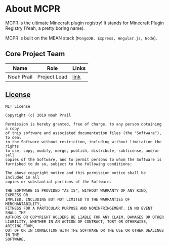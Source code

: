 # About MCPR

MCPR is the ultimate Minecraft plugin registry! It stands for Minecraft Plugin Registry (Yeah, a pretty boring name).

MCPR is built on the MEAN stack (`MongoDB, Express, Angular.js, Node`).

## Core Project Team

| Name       | Role         | Links                                                                                                                                                     |
| ---------- | ------------ | --------------------------------------------------------------------------------------------------------------------------------------------------------- |
| Noah Prail | Project Lead | <a href="https://github.com/nprail"><i class="fa fa-github" aria-hidden="true"></i></a> <a href="https://nprail.me"><span class="md-icon">link</span></a> |

## [License](https://github.com/mcpr/mcpr/blob/master/LICENSE)

```
MIT License

Copyright (c) 2019 Noah Prail

Permission is hereby granted, free of charge, to any person obtaining a copy
of this software and associated documentation files (the "Software"), to deal
in the Software without restriction, including without limitation the rights
to use, copy, modify, merge, publish, distribute, sublicense, and/or sell
copies of the Software, and to permit persons to whom the Software is
furnished to do so, subject to the following conditions:

The above copyright notice and this permission notice shall be included in all
copies or substantial portions of the Software.

THE SOFTWARE IS PROVIDED "AS IS", WITHOUT WARRANTY OF ANY KIND, EXPRESS OR
IMPLIED, INCLUDING BUT NOT LIMITED TO THE WARRANTIES OF MERCHANTABILITY,
FITNESS FOR A PARTICULAR PURPOSE AND NONINFRINGEMENT. IN NO EVENT SHALL THE
AUTHORS OR COPYRIGHT HOLDERS BE LIABLE FOR ANY CLAIM, DAMAGES OR OTHER
LIABILITY, WHETHER IN AN ACTION OF CONTRACT, TORT OR OTHERWISE, ARISING FROM,
OUT OF OR IN CONNECTION WITH THE SOFTWARE OR THE USE OR OTHER DEALINGS IN THE
SOFTWARE.
```
